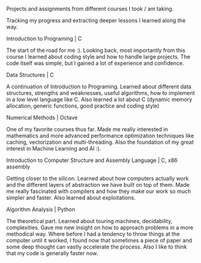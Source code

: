 Projects and assignments from different courses I took / am taking.

Tracking my progress and extracting deeper lessons I learned along the way.


Introduction to Programing | C

The start of the road for me :).
Looking back, most importantly from this course I learned about coding style and how to handle large projects. 
The code itself was simple, but I gained a lot of experience and confidence.


Data Structures | C

A continuation of Introduction to Programing.
Learned about different data structures, strengths and weaknesses, useful algorithms, how to implement in a low level language like C.
Also learned a lot about C (dynamic memory allocation, generic functions, good practice and coding style)


Numerical Methods | Octave

One of my favorite courses thus far. 
Made me really interested in mathematics and more advanced performance optimization techniques like caching, vectorization and multi-threading. 
Also the foundation of my great interest in Machine Learning and AI :).


Introduction to Computer Structure and Assembly Language | C, x86 assembly

Getting closer to the silicon.
Learned about how computers actually work and the different layers of abstraction we have built on top of them. 
Made me really fascinated with compilers and how they make our work so much simpler and faster.
Also learned about exploitations.


Algorithm Analysis | Python

The theoretical part.
Learned about touring machines, decidability, complexities. Gave me new insight on how to approach problems in a more methodical way. 
Where before I had a tendency to throw things at the computer until it worked, I found now that sometimes a piece of paper and some deep thought can vastly accelerate the process.
Also I like to think that my code is generally faster now.

